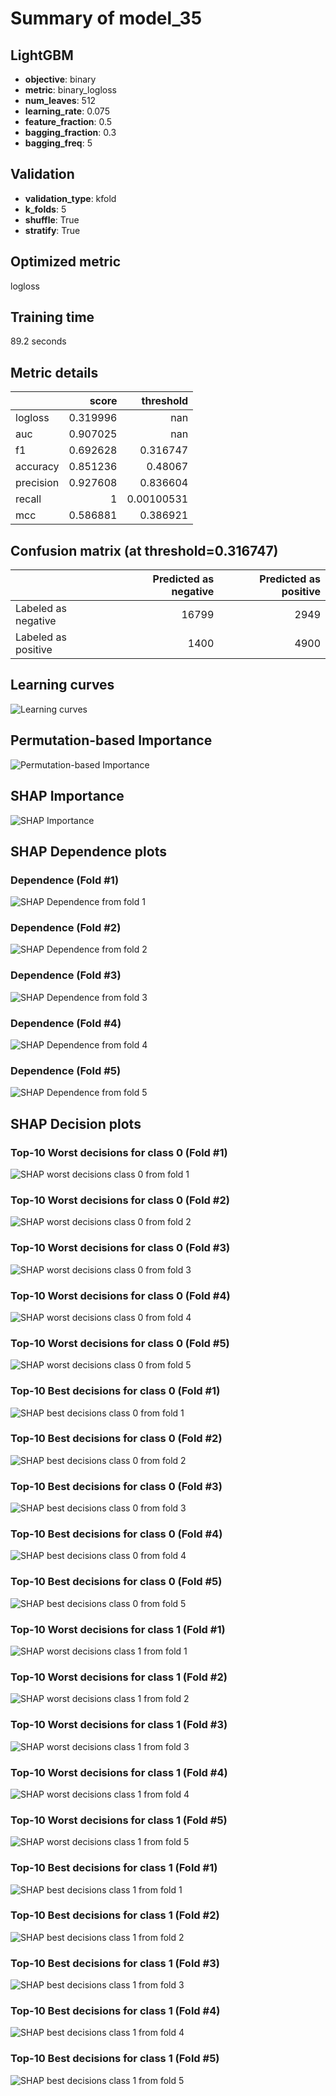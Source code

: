 # Summary of model_35

## LightGBM
- **objective**: binary
- **metric**: binary_logloss
- **num_leaves**: 512
- **learning_rate**: 0.075
- **feature_fraction**: 0.5
- **bagging_fraction**: 0.3
- **bagging_freq**: 5

## Validation
 - **validation_type**: kfold
 - **k_folds**: 5
 - **shuffle**: True
 - **stratify**: True

## Optimized metric
logloss

## Training time

89.2 seconds

## Metric details
|           |    score |    threshold |
|:----------|---------:|-------------:|
| logloss   | 0.319996 | nan          |
| auc       | 0.907025 | nan          |
| f1        | 0.692628 |   0.316747   |
| accuracy  | 0.851236 |   0.48067    |
| precision | 0.927608 |   0.836604   |
| recall    | 1        |   0.00100531 |
| mcc       | 0.586881 |   0.386921   |


## Confusion matrix (at threshold=0.316747)
|                     |   Predicted as negative |   Predicted as positive |
|:--------------------|------------------------:|------------------------:|
| Labeled as negative |                   16799 |                    2949 |
| Labeled as positive |                    1400 |                    4900 |

## Learning curves
![Learning curves](learning_curves.png)

## Permutation-based Importance
![Permutation-based Importance](permutation_importance.png)

## SHAP Importance
![SHAP Importance](shap_importance.png)

## SHAP Dependence plots

### Dependence (Fold #1)
![SHAP Dependence from fold 1](learner_1_shap_dependence.png)
### Dependence (Fold #2)
![SHAP Dependence from fold 2](learner_2_shap_dependence.png)
### Dependence (Fold #3)
![SHAP Dependence from fold 3](learner_3_shap_dependence.png)
### Dependence (Fold #4)
![SHAP Dependence from fold 4](learner_4_shap_dependence.png)
### Dependence (Fold #5)
![SHAP Dependence from fold 5](learner_5_shap_dependence.png)

## SHAP Decision plots

### Top-10 Worst decisions for class 0 (Fold #1)
![SHAP worst decisions class 0 from fold 1](learner_1_shap_class_0_worst_decisions.png)
### Top-10 Worst decisions for class 0 (Fold #2)
![SHAP worst decisions class 0 from fold 2](learner_2_shap_class_0_worst_decisions.png)
### Top-10 Worst decisions for class 0 (Fold #3)
![SHAP worst decisions class 0 from fold 3](learner_3_shap_class_0_worst_decisions.png)
### Top-10 Worst decisions for class 0 (Fold #4)
![SHAP worst decisions class 0 from fold 4](learner_4_shap_class_0_worst_decisions.png)
### Top-10 Worst decisions for class 0 (Fold #5)
![SHAP worst decisions class 0 from fold 5](learner_5_shap_class_0_worst_decisions.png)
### Top-10 Best decisions for class 0 (Fold #1)
![SHAP best decisions class 0 from fold 1](learner_1_shap_class_0_best_decisions.png)
### Top-10 Best decisions for class 0 (Fold #2)
![SHAP best decisions class 0 from fold 2](learner_2_shap_class_0_best_decisions.png)
### Top-10 Best decisions for class 0 (Fold #3)
![SHAP best decisions class 0 from fold 3](learner_3_shap_class_0_best_decisions.png)
### Top-10 Best decisions for class 0 (Fold #4)
![SHAP best decisions class 0 from fold 4](learner_4_shap_class_0_best_decisions.png)
### Top-10 Best decisions for class 0 (Fold #5)
![SHAP best decisions class 0 from fold 5](learner_5_shap_class_0_best_decisions.png)
### Top-10 Worst decisions for class 1 (Fold #1)
![SHAP worst decisions class 1 from fold 1](learner_1_shap_class_1_worst_decisions.png)
### Top-10 Worst decisions for class 1 (Fold #2)
![SHAP worst decisions class 1 from fold 2](learner_2_shap_class_1_worst_decisions.png)
### Top-10 Worst decisions for class 1 (Fold #3)
![SHAP worst decisions class 1 from fold 3](learner_3_shap_class_1_worst_decisions.png)
### Top-10 Worst decisions for class 1 (Fold #4)
![SHAP worst decisions class 1 from fold 4](learner_4_shap_class_1_worst_decisions.png)
### Top-10 Worst decisions for class 1 (Fold #5)
![SHAP worst decisions class 1 from fold 5](learner_5_shap_class_1_worst_decisions.png)
### Top-10 Best decisions for class 1 (Fold #1)
![SHAP best decisions class 1 from fold 1](learner_1_shap_class_1_best_decisions.png)
### Top-10 Best decisions for class 1 (Fold #2)
![SHAP best decisions class 1 from fold 2](learner_2_shap_class_1_best_decisions.png)
### Top-10 Best decisions for class 1 (Fold #3)
![SHAP best decisions class 1 from fold 3](learner_3_shap_class_1_best_decisions.png)
### Top-10 Best decisions for class 1 (Fold #4)
![SHAP best decisions class 1 from fold 4](learner_4_shap_class_1_best_decisions.png)
### Top-10 Best decisions for class 1 (Fold #5)
![SHAP best decisions class 1 from fold 5](learner_5_shap_class_1_best_decisions.png)